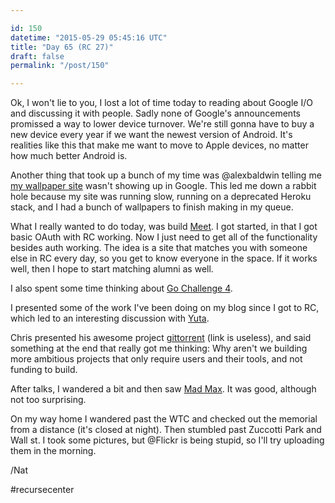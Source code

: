 ```yaml
---

id: 150
datetime: "2015-05-29 05:45:16 UTC"
title: "Day 65 (RC 27)"
draft: false
permalink: "/post/150"

---
```


Ok, I won't lie to you, I lost a lot of time today to reading about Google I/O and discussing it with people. Sadly none of Google's announcements promissed a way to lower device turnover. We're still gonna have to buy a new device every year if we want the newest version of Android. It's realities like this that make me want to move to Apple devices, no matter how much better Android is.

Another thing that took up a bunch of my time was @alexbaldwin telling me [my wallpaper site](https://web.archive.org/web/20241114090711/https://walls.natwelch.com/) wasn't showing up in Google. This led me down a rabbit hole because my site was running slow, running on a deprecated Heroku stack, and I had a bunch of wallpapers to finish making in my queue.

What I really wanted to do today, was build [Meet](https://github.com/icco/meet). I got started, in that I got basic OAuth with RC working. Now I just need to get all of the functionality besides auth working. The idea is a site that matches you with someone else in RC every day, so you get to know everyone in the space. If it works well, then I hope to start matching alumni as well.

I also spent some time thinking about [Go Challenge 4](https://web.archive.org/web/20201108100604/http://golang-challenge.com/go-challenge4/).

I presented some of the work I've been doing on my blog since I got to RC, which led to an interesting discussion with [Yuta](https://twitter.com/kenzan100).

Chris presented his awesome project [gittorrent](https://github.com/cjb/GitTorrent) (link is useless), and said something at the end that really got me thinking: Why aren't we building more ambitious projects that only require users and their tools, and not funding to build.

After talks, I wandered a bit and then saw [Mad Max](https://en.wikipedia.org/wiki/Mad_Max:_Fury_Road). It was good, although not too surprising. 

On my way home I wandered past the WTC and checked out the memorial from a distance (it's closed at night). Then stumbled past Zuccotti Park and Wall st. I took some pictures, but @Flickr is being stupid, so I'll try uploading them in the morning.

/Nat

#recursecenter


